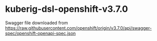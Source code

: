 # kuberig-dsl-openshift-v3.7.0

Swagger file downloaded from https://raw.githubusercontent.com/openshift/origin/v3.7.0/api/swagger-spec/openshift-openapi-spec.json
